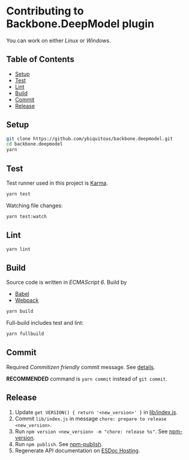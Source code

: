 # Contributing to Backbone.DeepModel plugin

You can work on either *Linux* or *Windows*.

## Table of Contents

- [Setup](#setup)
- [Test](#test)
- [Lint](#lint)
- [Build](#build)
- [Commit](#commit)
- [Release](#release)

## Setup

```sh
git clone https://github.com/ybiquitous/backbone.deepmodel.git
cd backbone.deepmodel
yarn
```

## Test

Test runner used in this project is [Karma](https://karma-runner.github.io/).

```sh
yarn test
```

Watching file changes:

```sh
yarn test:watch
```

## Lint

```sh
yarn lint
```

## Build

Source code is written in *ECMAScript 6*. Build by

- [Babel](https://babeljs.io/)
- [Webpack](https://webpack.github.io/)

```sh
yarn build
```

Full-build includes test and lint:

```sh
yarn fullbuild
```

## Commit

Required *Commitizen friendly* commit message. See [details](https://github.com/commitizen/cz-cli).

**RECOMMENDED** command is `yarn commit` instead of `git commit`.

## Release

1. Update `get VERSION() { return '<new_version>' }` in [lib/index.js](lib/index.js).
2. Commit `lib/index.js` in message `chore: prepare to release <new_version>`.
3. Run `npm version <new_version> -m "chore: release %s"`. See [npm-version](https://docs.npmjs.com/cli/version).
4. Run `npm publish`. See [npm-publish](https://docs.npmjs.com/cli/publish).
5. Regenerate API documentation on [ESDoc Hosting](https://doc.esdoc.org/).
